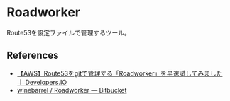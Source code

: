 # Roadworker

Route53を設定ファイルで管理するツール。

## References

- [【AWS】Route53をgitで管理する「Roadworker」を早速試してみました ｜ Developers.IO](http://dev.classmethod.jp/cloud/aws/route53-as-code-roadworker/)
- [winebarrel / Roadworker — Bitbucket](https://bitbucket.org/winebarrel/roadworker)
